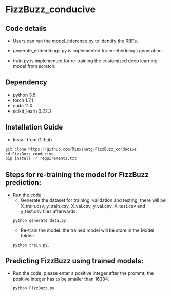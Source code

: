 # FizzBuzz_conducive



## Code details

* Users can run the model_inference.py to identify the RBPs. 

* generate_embeddings.py is implemented for emebeddings generation. 
* train.py is implemented for re-training the customized deep learning model from scratch. 



## Dependency
* python 3.8
* torch 1.7.1
* cuda 11.0
* scikit_learn 0.22.2 



## Installation Guide

*  Install from Github 
```python
git clone https://github.com/Xinxinatg/FizzBuzz_conducive
cd FizzBuzz_conducive
pip install -r requirements.txt
```
## Steps for re-training the model for FizzBuzz prediction: 
- Run the code 
    - Generate the dataset for training, validation and testing, there will be X_train.csv, y_train.csv, X_val.csv, y_val.csv, X_test.csv and y_test.csv files afterwards.
    ```
    python generate_data.py.
    ```
    - Re-train the model: the trained model will be store in the Model folder:
    ```
    python train.py.
    ```

## Predicting FizzBuzz using trained models:
- Run the code, please enter a positive integer after the prommt, the positive integer has to be smaller than 16384.
    ```
    python FizzBuzz.py
    ```

